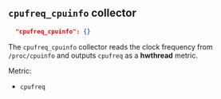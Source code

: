 ## `cpufreq_cpuinfo` collector

```json
  "cpufreq_cpuinfo": {}
```

The `cpufreq_cpuinfo` collector reads the clock frequency from `/proc/cpuinfo` and outputs `cpufreq` as a **hwthread** metric.

Metric:

- `cpufreq`

